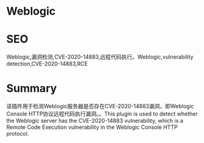 # Weblogic
# SEO
Weblogic,漏洞检测,CVE-2020-14883,远程代码执行。Weblogic,vulnerability detection,CVE-2020-14883,RCE
# Summary
该插件用于检测Weblogic服务器是否存在CVE-2020-14883漏洞，即Weblogic Console HTTP协议远程代码执行漏洞。。This plugin is used to detect whether the Weblogic server has the CVE-2020-14883 vulnerability, which is a Remote Code Execution vulnerability in the Weblogic Console HTTP protocol.
